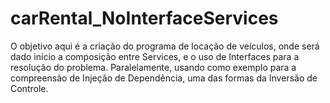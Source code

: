 # carRental_NoInterfaceServices

O objetivo aqui é a criação do programa de locação de veículos, onde será dado início a composição entre Services, e o uso de Interfaces para a resolução do problema. Paralelamente, usando como exemplo para a compreensão de Injeção de Dependência, uma das formas da Inversão de Controle.
